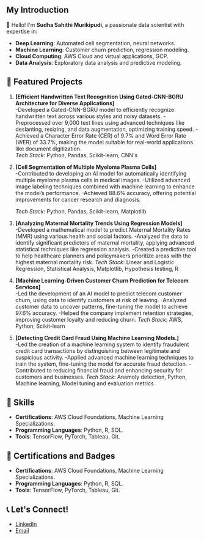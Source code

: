 ## My Introduction

👋 Hello! I'm **Sudha Sahithi Murikipudi**, a passionate data scientist with expertise in:
- **Deep Learning**: Automated cell segmentation, neural networks.
- **Machine Learning**: Customer churn prediction, regression modeling.
- **Cloud Computing**: AWS Cloud and virtual applications, GCP.
- **Data Analysis**: Exploratory data analysis and predictive modeling.

## 📂 Featured Projects
1. **[Efficient Handwritten Text Recognition Using Gated-CNN-BGRU Architecture for Diverse Applications]**   
   -Developed a Gated-CNN-BGRU model to efficiently recognize handwritten text across various styles and noisy datasets.
   -Preprocessed over 9,000 text lines using advanced techniques like deslanting, resizing, and data augmentation, optimizing training speed.
   -Achieved a Character Error Rate (CER) of 9.7% and Word Error Rate (WER) of 33.7%, making the model suitable for real-world applications like document digitization.  
   _Tech Stack_: Python, Pandas, Scikit-learn, CNN's  

2. **[Cell Segmentation of Multiple Myeloma Plasma Cells]**  
   -Contributed to developing an AI model for automatically identifying multiple myeloma plasma cells in medical images.
   -Utilized advanced image labeling techniques combined with machine learning to enhance the model’s performance.
   -Achieved 88.6% accuracy, offering potential improvements for cancer research and diagnosis.
  
   _Tech Stack_: Python, Pandas, Scikit-learn, Matplotlib  

3. **[Analyzing Maternal Mortality Trends Using Regression Models]**  
   -Developed a mathematical model to predict Maternal Mortality Rates (MMR) using various health and social factors.
   -Analyzed the data to identify significant predictors of maternal mortality, applying advanced statistical techniques like regression analysis.
   -Created a predictive tool to help healthcare planners and policymakers prioritize areas with the highest maternal mortality risk. 
   _Tech Stack_: Linear and Logistic Regression, Statistical Analysis, Matplotlib, Hypothesis testing, R

4. **[Machine Learning-Driven Customer Churn Prediction for Telecom Services]**  
   -Led the development of an AI model to predict telecom customer churn, using data to identify customers at risk of leaving.
   -Analyzed customer data to uncover patterns, fine-tuning the model to achieve 97.6% accuracy.
   -Helped the company implement retention strategies, improving customer loyalty and reducing churn.
   _Tech Stack_: AWS, Python, Scikit-learn

5. **[Detecting Credit Card Fraud Using Machine Learning Models.]**  
   -Led the creation of a machine learning system to identify fraudulent credit card transactions by distinguishing between legitimate and suspicious activity.
   -Applied advanced machine learning techniques to train the system, fine-tuning the model for accurate fraud detection.
   -Contributed to reducing financial fraud and enhancing security for customers and businesses.
   _Tech Stack_: Anamoly detection, Python, Machine learning, Model tuning and evaluation metrics

## 📜 Skills
- **Certifications**: AWS Cloud Foundations, Machine Learning Specializations.
- **Programming Languages**: Python, R, SQL.
- **Tools**: TensorFlow, PyTorch, Tableau, Git.

## 📜 Certifications and Badges
- **Certifications**: AWS Cloud Foundations, Machine Learning Specializations.
- **Programming Languages**: Python, R, SQL.
- **Tools**: TensorFlow, PyTorch, Tableau, Git.

## 📞 Let's Connect!
- [LinkedIn](https://www.linkedin.com/in/sudhasahithi/)
- [Email](mailto:sudhasahithi2023@gmail.com)
